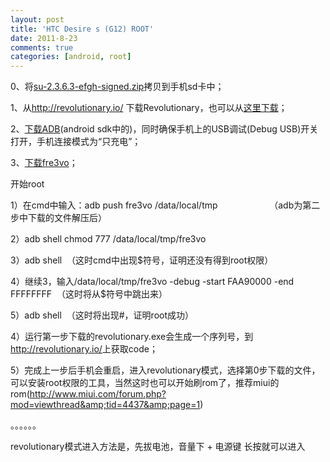```yaml
---
layout: post
title: 'HTC Desire s (G12) ROOT'
date: 2011-8-23
comments: true
categories: [android, root]
---
```

0、将<a href="http://lossbot.com/file/su-2.3.6.3-efgh-signed.zip">su-2.3.6.3-efgh-signed.zip</a>拷贝到手机sd卡中；

1、从<a href="http://revolutionary.io/" target="_blank">http://revolutionary.io/</a> 下载Revolutionary，也可以从<a title="Revolutionary" href="http://lossbot.com/file/revolutionary-0.4pre4.zip" target="_blank">这里下载</a>；

2、<a title="adb" href="http://lossbot.com/file/adb.rar" target="_blank">下载ADB</a>(android sdk中的)，同时确保手机上的USB调试(Debug USB)开关打开，手机连接模式为“只充电”；

3、<a title="fre3vo" href="http://lossbot.com/file/fre3vo.zip" target="_blank">下载fre3vo</a>；

开始root

<!--more-->

1）在cmd中输入：adb push fre3vo /data/local/tmp                     （adb为第二步中下载的文件解压后）

2）adb shell chmod 777 /data/local/tmp/fre3vo

3）adb shell  （这时cmd中出现$符号，证明还没有得到root权限）

4）继续3，输入/data/local/tmp/fre3vo -debug -start FAA90000 -end FFFFFFFF  （这时将从$符号中跳出来）

5）adb shell  （这时将出现#，证明root成功）

4）运行第一步下载的revolutionary.exe会生成一个序列号，到<a href="http://revolutionary.io/">http://revolutionary.io/</a>上获取code；

5）完成上一步后手机会重启，进入revolutionary模式，选择第0步下载的文件，可以安装root权限的工具，当然这时也可以开始刷rom了，推荐miui的rom(<a href="http://www.miui.com/forum.php?mod=viewthread&amp;tid=4437&amp;page=1">http://www.miui.com/forum.php?mod=viewthread&amp;tid=4437&amp;page=1</a>)

。。。。。。

revolutionary模式进入方法是，先拔电池，音量下 + 电源键 长按就可以进入